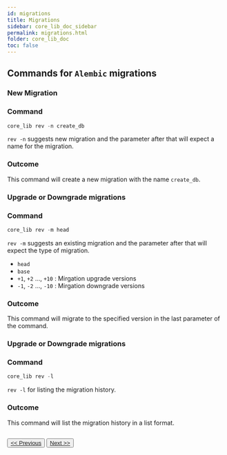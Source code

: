 ```yaml
---
id: migrations
title: Migrations
sidebar: core_lib_doc_sidebar
permalink: migrations.html
folder: core_lib_doc
toc: false
---
```


## Commands for **`Alembic`** migrations

### New Migration

### Command
```python
core_lib rev -n create_db
```

`rev -n` suggests new migration and the parameter after that will expect a name for the migration.

### Outcome

This command will create a new migration with the name `create_db`.

### Upgrade or Downgrade migrations

### Command
```python
core_lib rev -m head
```

`rev -m` suggests an existing migration and the parameter after that will expect the type of migration.

- `head`
- `base`
- `+1`, `+2` ..., `+10` : Mirgation upgrade versions
- `-1`, `-2` ..., `-10` : Mirgation downgrade versions

### Outcome

This command will migrate to the specified version in the last parameter of the command.

### Upgrade or Downgrade migrations

### Command
```python
core_lib rev -l
```

`rev -l` for listing the migration history.

### Outcome

This command will list the migration history in a list format.

<div style="margin-top:2em">
    <button class="pagePrevious-btn"><a href="/rules_validator.html"><< Previous</a></button>
    <button class="pageNext-btn"><a href="/generation.html">Next >></a></button>
</div>